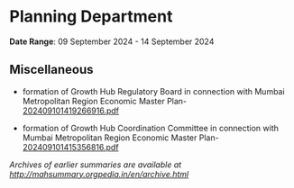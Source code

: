 # Planning Department

**Date Range**: 09 September 2024 - 14 September 2024


## Miscellaneous
- formation of Growth Hub Regulatory Board in connection with Mumbai Metropolitan Region Economic Master Plan-\
  [202409101419266916.pdf](https://gr.maharashtra.gov.in/Site/Upload/Government%20Resolutions/English/202409101419266916.pdf)

- formation of Growth Hub Coordination Committee in connection with Mumbai Metropolitan Region Economic Master Plan-\
  [202409101415356816.pdf](https://gr.maharashtra.gov.in/Site/Upload/Government%20Resolutions/English/202409101415356816.pdf)


*Archives of earlier summaries are available at http://mahsummary.orgpedia.in/en/archive.html*